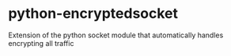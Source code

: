 # python-encryptedsocket
Extension of the python socket module that automatically handles encrypting all traffic
